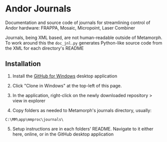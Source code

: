 Andor Journals
==============
Documentation and source code of journals for streamlining control of Andor
hardware: FRAPPA, Mosaic, Micropoint, Laser Combiner

Journals, being XML based, are not human-readable outside of Metamorph.  To
work around this the `doc_jnl.py` generates Python-like source code from the
XML for each directory's README

Installation
------------
1.  Install the [GitHub for Windows](http://windows.github.com/) desktop
    application

2.  Click "Clone in Windows" at the top-left of this page.

3.  In the application, right-click on the newly downloaded repository > view
    in explorer

4.  Copy folders as needed to Metamorph's journals directory, usually:
```
C:\MM\app\mmproc\journals\
```

5.  Setup instructions are in each folders' README.  Navigate to it either
    here, online, or in the GitHub desktop application
